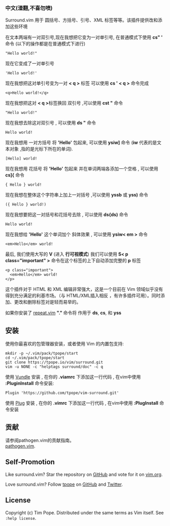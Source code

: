 
### 中文(渣翻,不喜勿喷)

Surround.vim 用于 圆括号、方括号、引号、XML 标签等等。该插件提供改和添加这些环境

在文本两端有一对双引号,现在我想把它变为一对单引号, 在普通模式下使用 <b>cs" '</b> 命令 (以下的操作都是在普通模式下进行)

    "Hello world!"

现在它变成了一对单引号

    'Hello world!'

现在我想把这对单引号变为一对 <b>< q ></b> 标签 可以使用 <b>cs ' < q ></b> 命令完成

    <q>Hello world!</q>

现在我想把这对 <b>< q ></b>标签换回 双引号 ,可以使用 <b>cst "</b> 命令

    "Hello world!"

现在我想去除这对双引号 ,  可以使用 <b>ds "</b> 命令

    Hello world!

现在我想用 一对方括号 将 <b>'Hello'</b> 包起来, 可以使用 <b>ysiw]</b> 命令 (<b>iw</b> 代表的是文本对象 ,指的是光标下所在的单词).

    [Hello] world!

现在我想用 花括号 将 <b>'Hello'</b> 包起来 并在单词两端各添加一个空格 , 可以使用 <b>cs]{</b> 命令

    { Hello } world!

现在我想在整体这个字符串上加上一对括号 ,可以使用 <b>yssb</b> 或 <b>yss)</b> 命令

    ({ Hello } world!)

现在我想要把这一对括号和花括号去除 , 可以使用 <b>ds{ds)</b> 命令

    Hello world!

现在我想给 <b>'Hello'</b> 这个单词加个 斜体效果 , 可以使用 <b>ysiw< em ></b> 命令

    <em>Hello</em> world!

最后, 我们使用大写的 <b>V</b> (进入 <b>行可视模式</b>) 我们可以使用 <b>S< p class="important" ></b> 命令在这个标签的上下自动添加完整的 <b>p</b> 标签

    <p class="important">
      <em>Hello</em> world!
    </p>

这个插件对于 HTML 和 XML 编辑非常强大，这是一个目前在 Vim 领域似乎没有得到充分满足的利基市场。（与 HTML/XML插入相反 ，有许多插件可用）。同时添加、更改和删除标签对是轻而易举的。

如果你安装了 [repeat.vim](https://github.com/tpope/vim-repeat)  <b> "." </b>命令将 作用于 <b>ds</b>, <b>cs</b>, 和 <b>yss</b> 

## 安装

使用你最喜欢的包管理器安装，或者使用 Vim 的内置包支持:

    mkdir -p ~/.vim/pack/tpope/start
    cd ~/.vim/pack/tpope/start
    git clone https://tpope.io/vim/surround.git
    vim -u NONE -c "helptags surround/doc" -c q

使用 [Vundle](https://github.com/VundleVim/Vundle.vim) 安装 , 在你的 <b>.viamrc</b> 下添加这一行代码 , 在vim中使用 <b>:PluginInstall</b> 命令安装:

    Plugin 'https://github.com/tpope/vim-surround.git'   
使用 [Plug](https://github.com/junegunn/vim-plug.git) 安装 , 在你的 <b>.vimrc</b> 下添加这一行代码 , 在vim中使用 <b>:PlugInstall</b> 命令安装

## 贡献

请参阅pathogen.vim的贡献指南。  
[pathogen.vim](https://github.com/tpope/vim-pathogen#readme).

## Self-Promotion

Like surround.vim?  Star the repository on
[GitHub](https://github.com/tpope/vim-surround) and vote for it on
[vim.org](https://www.vim.org/scripts/script.php?script_id=1697).

Love surround.vim?  Follow [tpope](http://tpo.pe/) on
[GitHub](https://github.com/tpope) and
[Twitter](http://twitter.com/tpope).

## License

Copyright (c) Tim Pope.  Distributed under the same terms as Vim itself.
See `:help license`.

